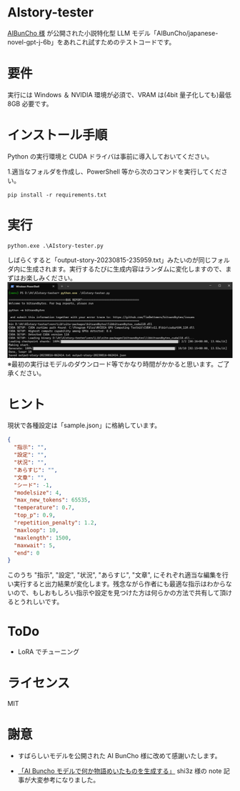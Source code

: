 # AIstory-tester

[AIBunCho 様](https://huggingface.co/AIBunCho/japanese-novel-gpt-j-6b)
が公開された小説特化型 LLM モデル「AIBunCho/japanese-novel-gpt-j-6b」をあれこれ試すためのテストコードです。

# 要件

実行には Windows ＆ NVIDIA 環境が必須で、VRAM は(4bit 量子化しても)最低 8GB 必要です。

# インストール手順

Python の実行環境と CUDA ドライバは事前に導入しておいてください。

1.適当なフォルダを作成し、PowerShell 等から次のコマンドを実行してください。

```
pip install -r requirements.txt
```

# 実行

```
python.exe .\AIstory-tester.py
```

しばらくすると「output-story-20230815-235959.txt」みたいのが同じフォルダ内に生成されます。実行するたびに生成内容はランダムに変化しますので、まずはお楽しみください。
![Alt text](images/img01.png)
※最初の実行はモデルのダウンロード等でかなり時間がかかると思います。ご了承ください。

# ヒント

現状で各種設定は「sample.json」に格納しています。

```json:sample.json
{
  "指示": "",
  "設定": "",
  "状況": "",
  "あらすじ": "",
  "文章": "",
  "シード": -1,
  "modelsize": 4,
  "max_new_tokens": 65535,
  "temperature": 0.7,
  "top_p": 0.9,
  "repetition_penalty": 1.2,
  "maxloop": 10,
  "maxlength": 1500,
  "maxwait": 5,
  "end": 0
}
```

このうち
"指示",
"設定",
"状況",
"あらすじ",
"文章",
にそれぞれ適当な編集を行い実行すると出力結果が変化します。残念ながら作者にも最適な指示はわからないので、もしおもしろい指示や設定を見つけた方は何らかの方法で共有して頂けるとうれしいです。

# ToDo

- LoRA でチューニング

# ライセンス

MIT

# 謝意

- すばらしいモデルを公開された AI BunCho 様に改めて感謝いたします。

- [「AI Buncho モデルで何か物語めいたものを生成する」](https://note.com/shi3zblog/n/n0eb77bae5a8a) shi3z 様の note 記事が大変参考になりました。
